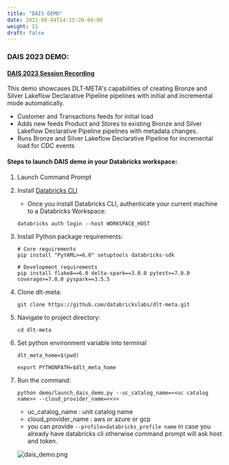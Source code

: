 ```yaml
---
title: "DAIS DEMO"
date: 2021-08-04T14:25:26-04:00
weight: 21
draft: false
---
```


### DAIS 2023 DEMO:
#### [DAIS 2023 Session Recording](https://www.youtube.com/watch?v=WYv5haxLlfA)

This demo showcases DLT-META's capabilities of creating Bronze and Silver Lakeflow Declarative Pipeline pipelines with initial and incremental mode automatically.
- Customer and Transactions feeds for initial load
- Adds new feeds Product and Stores to existing Bronze and Silver Lakeflow Declarative Pipeline pipelines with metadata changes.
- Runs Bronze and Silver Lakeflow Declarative Pipeline for incremental load for CDC events

#### Steps to launch DAIS demo in your Databricks workspace:
1. Launch Command Prompt

2. Install [Databricks CLI](https://docs.databricks.com/dev-tools/cli/index.html)
    - Once you install Databricks CLI, authenticate your current machine to a Databricks Workspace:
    
    ```commandline
    databricks auth login --host WORKSPACE_HOST
    ```

3. Install Python package requirements:
    ```commandline
    # Core requirements
    pip install "PyYAML>=6.0" setuptools databricks-sdk

    # Development requirements
    pip install flake8==6.0 delta-spark==3.0.0 pytest>=7.0.0 coverage>=7.0.0 pyspark==3.5.5
    ```

4. Clone dlt-meta:
    ```commandline
    git clone https://github.com/databrickslabs/dlt-meta.git 
    ```

5. Navigate to project directory:
    ```commandline
    cd dlt-meta
    ```

6. Set python environment variable into terminal
    ```commandline
    dlt_meta_home=$(pwd)
    ```
    ```commandline
    export PYTHONPATH=$dlt_meta_home
    ```

7. Run the command:
    ```commandline 
    python demo/launch_dais_demo.py --uc_catalog_name=<<uc catalog name>> --cloud_provider_name=<<>>
    ```
    - uc_catalog_name : unit catalog name
    - cloud_provider_name : aws or azure or gcp
    - you can provide `--profile=databricks_profile name` in case you already have databricks cli otherwise command prompt will ask host and token.


    ![dais_demo.png](/images/dais_demo.png)


